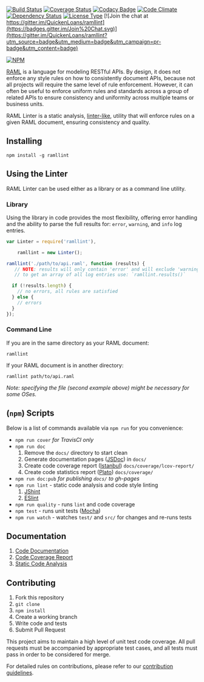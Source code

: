 [![Build Status](https://travis-ci.org/QuickenLoans/ramllint.svg)](https://travis-ci.org/QuickenLoans/ramllint)
[![Coverage Status](https://coveralls.io/repos/QuickenLoans/ramllint/badge.svg?branch=master)](https://coveralls.io/r/QuickenLoans/ramllint?branch=master)
[![Codacy Badge](https://www.codacy.com/project/badge/48c42e8f334e4dd9b3bccb96c3559f48)](https://www.codacy.com/app/QuickenLoans/ramllint)
[![Code Climate](https://codeclimate.com/github/QuickenLoans/ramllint/badges/gpa.svg)](https://codeclimate.com/github/QuickenLoans/ramllint)
[![Dependency Status](https://img.shields.io/david/QuickenLoans/ramllint.svg?style=flat-rounded)](https://david-dm.org/QuickenLoans/ramllint)
[![License Type](https://img.shields.io/badge/license-MIT-blue.svg)](LICENSE.md)
[![Join the chat at https://gitter.im/QuickenLoans/ramllint](https://badges.gitter.im/Join%20Chat.svg)](https://gitter.im/QuickenLoans/ramllint?utm_source=badge&utm_medium=badge&utm_campaign=pr-badge&utm_content=badge)


[![NPM](https://nodei.co/npm/ramllint.png)](https://npmjs.org/package/ramllint)

[RAML](http://raml.org) is a language for modeling RESTful APIs. By design,
it does not enforce any style rules on how to consistently document APIs,
because not all projects will require the same level of rule enforcement.
However, it can often be useful to enforce uniform rules and standards across a
group of related APIs to ensure consistency and uniformity across multiple teams
or business units.

RAML Linter is a static analysis, [linter-like](http://en.wikipedia.org/wiki/Lint_%28software%29),
utility that will enforce rules on a given RAML document, ensuring
consistency and quality.

## Installing

````
npm install -g ramllint
````

## Using the Linter

RAML Linter can be used either as a library or as a command line utility.

### Library

Using the library in code provides the most flexibility, offering error
handling and the ability to parse the full results for: `error`, `warning`, and
`info` log entries.

```js
var Linter = require('ramllint'),

    ramllint = new Linter();

ramllint('./path/to/api.raml', function (results) {
   // NOTE: results will only contain 'error' and will exclude 'warning' and 'info'
   // to get an array of all log entries use: `ramllint.results()`

  if (!results.length) {
    // no errors, all rules are satisfied
  } else {
    // errors
  }
});
```

### Command Line

If you are in the same directory as your RAML document:

```
ramllint
```

If your RAML document is in another directory:

```
ramllint path/to/api.raml
```

*Note: specifying the file (second example above) might be necessary for some OSes.*

## (`npm`) Scripts

Below is a list of commands available via `npm run` for you convenience:

  + `npm run cover` *for TravisCI only*
  + `npm run doc`
    1. Remove the `docs/` directory to start clean
    2. Generate documentation pages ([JSDoc](https://github.com/jsdoc3/jsdoc)) in `docs/`
    3. Create code coverage report ([Istanbul](https://github.com/gotwarlost/istanbul)) `docs/coverage/lcov-report/`
    4. Create code statistics report ([Plato](https://github.com/es-analysis/plato)) `docs/coverage/`
  + `npm run doc:pub` *for publishing `docs/` to gh-pages*
  + `npm run lint` - static code analysis and code style linting
    1. [JShint](https://github.com/jshint/jshint)
    2. [ESlint](https://github.com/eslint/eslint)
  + `npm run quality` - runs `lint` and code coverage
  + `npm test` - runs unit tests ([Mocha](https://github.com/mochajs/mocha))
  + `npm run watch` - watches `test/` and `src/` for changes and re-runs tests

## Documentation

  1. [Code Documentation](http://QuickenLoans.github.io/ramllint/)
  2. [Code Coverage Report](http://QuickenLoans.github.io/ramllint/coverage/lcov-report/)
  3. [Static Code Analysis](http://QuickenLoans.github.io/ramllint/stats/)

## Contributing

  1. Fork this repository
  2. `git clone`
  3. `npm install`
  4. Create a working branch
  5. Write code and tests
  6. Submit Pull Request

This project aims to maintain a high level of unit test code coverage. All pull
requests must be accompanied by appropriate test cases, and all tests must pass
in order to be considered for merge.

For detailed rules on contributions, please refer to our
[contribution guidelines](CONTRIBUTING.md).
